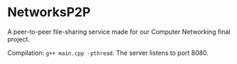 # NetworksP2P

A peer-to-peer file-sharing service made for our Computer Networking final project.

Compilation: `g++ main.cpp -pthread`. The server listens to port 8080.
